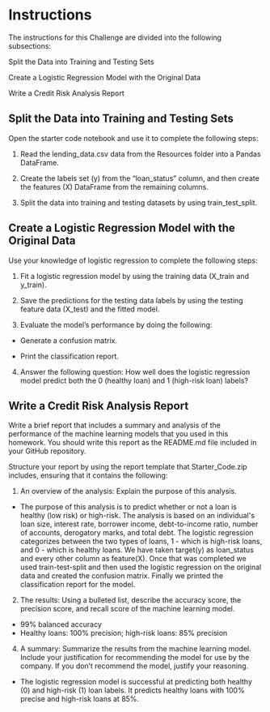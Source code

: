 # Instructions
The instructions for this Challenge are divided into the following subsections:

Split the Data into Training and Testing Sets

Create a Logistic Regression Model with the Original Data

Write a Credit Risk Analysis Report

## Split the Data into Training and Testing Sets
Open the starter code notebook and use it to complete the following steps:

1. Read the lending_data.csv data from the Resources folder into a Pandas DataFrame.

2. Create the labels set (y) from the “loan_status” column, and then create the features (X) DataFrame from the remaining columns.
3. Split the data into training and testing datasets by using train_test_split.

## Create a Logistic Regression Model with the Original Data
Use your knowledge of logistic regression to complete the following steps:

1. Fit a logistic regression model by using the training data (X_train and y_train).

2. Save the predictions for the testing data labels by using the testing feature data (X_test) and the fitted model.

3. Evaluate the model’s performance by doing the following:

  - Generate a confusion matrix.

  - Print the classification report.

4. Answer the following question: How well does the logistic regression model predict both the 0 (healthy loan) and 1 (high-risk loan) labels?

## Write a Credit Risk Analysis Report
Write a brief report that includes a summary and analysis of the performance of the machine learning models that you used in this homework. You should write this report as the README.md file included in your GitHub repository.

Structure your report by using the report template that Starter_Code.zip includes, ensuring that it contains the following:

1. An overview of the analysis: Explain the purpose of this analysis.

  - The purpose of this analysis is to predict whether or not a loan is healthy (low risk) or high-risk. The analysis is based on an individual's loan size, interest rate, borrower income, debt-to-income ratio, number of accounts, derogatory marks, and total debt. The logistic regression categorizes between the two types of loans, 1 - which is high-risk loans, and 0 - which is healthy loans. We have taken target(y) as loan_status and every other column as feature(X). Once that was completed we used train-test-split and then used the logistic regression on the original data and created the confusion matrix. Finally we printed the classification report for the model.

2. The results: Using a bulleted list, describe the accuracy score, the precision score, and recall score of the machine learning model.
- 99% balanced accuracy
- Healthy loans: 100% precision; high-risk loans: 85% precision

4. A summary: Summarize the results from the machine learning model. Include your justification for recommending the model for use by the company. If you don’t recommend the model, justify your reasoning.
  - The logistic regression model is successful at predicting both healthy (0) and high-risk (1) loan labels. It predicts healthy loans with 100% precise and high-risk loans at 85%.
